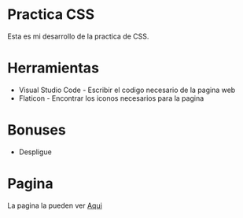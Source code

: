 # Practica CSS
Esta es mi desarrollo de la practica de CSS.

# Herramientas
* Visual Studio Code - Escribir el codigo necesario de la pagina web
* Flaticon - Encontrar los iconos necesarios para la pagina


# Bonuses
* Despligue

# Pagina
La pagina la pueden ver [Aqui](practica-css.epizy.com/covid.html)